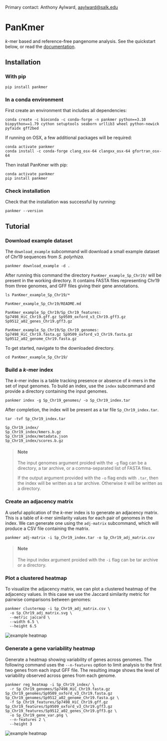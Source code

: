 Primary contact: Anthony Aylward, aaylward@salk.edu

# PanKmer

_k_-mer based and reference-free pangenome analysis. See the quickstart below, or read the [documentation](https://salk-tm.gitlab.io/pankmer/index.html).

## Installation
### With pip
```
pip install pankmer
```

### In a conda environment
First create an environment that includes all dependencies:
```
conda create -c bioconda -c conda-forge -n pankmer python==3.10 biopython==1.79 cython setuptools seaborn urllib3 wheel python-newick pyfaidx gff2bed
```
If running on OSX, a few additional packages will be required:
```
conda activate pankmer
conda install -c conda-forge clang_osx-64 clangxx_osx-64 gfortran_osx-64
```
Then install PanKmer with pip:
```
conda activate pankmer
pip install pankmer
```

### Check installation
Check that the installation was successful by running:
```
pankmer --version
```

## Tutorial
### Download example dataset

The `download_example` subcommand will download a small example dataset of
Chr19 sequences from _S. polyrhiza._
```
pankmer download_example -d .
```
After running this command the directory `PanKmer_example_Sp_Chr19/` will be present in the working directory. It contains FASTA files representing Chr19 from three genomes, and GFF files giving their gene annotations.
```
ls PanKmer_example_Sp_Chr19/*
```
```
PanKmer_example_Sp_Chr19/README.md

PanKmer_example_Sp_Chr19/Sp_Chr19_features:
Sp7498_HiC_Chr19.gff.gz Sp9509_oxford_v3_Chr19.gff3.gz Sp9512_a02_genes_Chr19.gff3.gz

PanKmer_example_Sp_Chr19/Sp_Chr19_genomes:
Sp7498_HiC_Chr19.fasta.gz Sp9509_oxford_v3_Chr19.fasta.gz Sp9512_a02_genome_Chr19.fasta.gz
```

To get started, navigate to the downloaded directory.
```
cd PanKmer_example_Sp_Chr19/
```

### Build a _k_-mer index

The _k_-mer index is a table tracking presence or absence of _k_-mers in the set of input genomes. To build an index, use the `index` subcommand and provide a directory containing the input genomes.

```
pankmer index -g Sp_Chr19_genomes/ -o Sp_Chr19_index.tar
```

After completion, the index will be present as a tar file `Sp_Chr19_index.tar`.
```
tar -tvf Sp_Chr19_index.tar
```
```
Sp_Chr19_index/
Sp_Chr19_index/kmers.b.gz
Sp_Chr19_index/metadata.json
Sp_Chr19_index/scores.b.gz
```

> #### Note
> The input genomes argument proided with the `-g` flag can be a directory, a tar archive, or a comma-separated list of FASTA files.
>
> If the output argument provided with the `-o` flag ends with `.tar`, then the index will be written as a tar archive. Otherwise it will be written as a directory.


### Create an adjacency matrix

A useful application of the _k_-mer index is to generate an adjacency matrix. This is a table of _k_-mer similarity values for each pair of genomes in the index. We can generate one using the `adj-matrix` subcommand, which will produce a CSV file containing the matrix.

```
pankmer adj-matrix -i Sp_Chr19_index.tar -o Sp_Chr19_adj_matrix.csv
```

> #### Note
> The input index argument proided with the `-i` flag can be tar archive or a directory.

### Plot a clustered heatmap

To visualize the adjacency matrix, we can plot a clustered heatmap of the adjacency values. In this case we use the Jaccard similarity metric for pairwise comparisons between genomes:

```
pankmer clustermap -i Sp_Chr19_adj_matrix.csv \
  -o Sp_Chr19_adj_matrix.svg \
  --metric jaccard \
  --width 6.5 \
  --height 6.5
```

![example heatmap](docs/source/_static/Sp_Chr19_adj_matrix.svg)

### Generate a gene variability heatmap

Generate a heatmap showing variability of genes across genomes. The following command uses the `--n-features` option to limit analysis to the first two genes from each input GFF file. The resulting image shows the level of variability observed across genes from each genome.

```
pankmer reg_heatmap -i Sp_Chr19_index/ \
  -r Sp_Chr19_genomes/Sp7498_HiC_Chr19.fasta.gz Sp_Chr19_genomes/Sp9509_oxford_v3_Chr19.fasta.gz Sp_Chr19_genomes/Sp9512_a02_genome_Chr19.fasta.gz \
  -f Sp_Chr19_features/Sp7498_HiC_Chr19.gff.gz Sp_Chr19_features/Sp9509_oxford_v3_Chr19.gff3.gz Sp_Chr19_features/Sp9512_a02_genes_Chr19.gff3.gz \
  -o Sp_Chr19_gene_var.png \
  --n-features 2 \
  --height 3
```

![example heatmap](example/Sp_Chr19_gene_variability.png)
